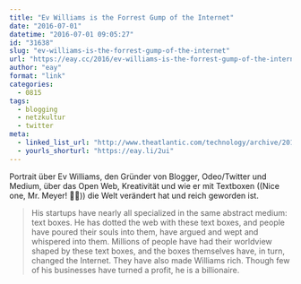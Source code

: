 ```yaml
---
title: "Ev Williams is the Forrest Gump of the Internet"
date: "2016-07-01"
datetime: "2016-07-01 09:05:27"
id: "31638"
slug: "ev-williams-is-the-forrest-gump-of-the-internet"
url: "https://eay.cc/2016/ev-williams-is-the-forrest-gump-of-the-internet/"
author: "eay"
format: "link"
categories:
  - 0815
tags:
  - blogging
  - netzkultur
  - twitter
meta:
  - linked_list_url: "http://www.theatlantic.com/technology/archive/2016/06/ev-williams-is-the-forrest-gump-of-the-internet/486899/"
  - yourls_shorturl: "https://eay.li/2ui"
---
```


Portrait über Ev Williams, den Gründer von Blogger, Odeo/Twitter und Medium, über das Open Web, Kreativität und wie er mit Textboxen ((Nice one, Mr. Meyer! 👌🏻)) die Welt verändert hat und reich geworden ist.

> His startups have nearly all specialized in the same abstract medium: text boxes. He has dotted the web with these text boxes, and people have poured their souls into them, have argued and wept and whispered into them. Millions of people have had their worldview shaped by these text boxes, and the boxes themselves have, in turn, changed the Internet. They have also made Williams rich. Though few of his businesses have turned a profit, he is a billionaire.
